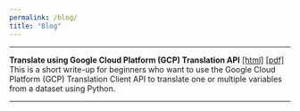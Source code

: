 ```yaml
---
permalink: /blog/
title: "Blog"
---
```

	 	 	
------------------------------------------------   

**Translate using Google Cloud Platform (GCP) Translation API**	[[html]](/assets/blog_pages/gcp_translate/gcp_translate.html) [[pdf]](/assets/blog_pages/gcp_translate/gcp_translate.pdf)        
This is a short write-up for beginners who want to use the Google Cloud Platform (GCP) Translation Client API to translate one or multiple variables from a dataset using Python.

------------------------------------------------		






